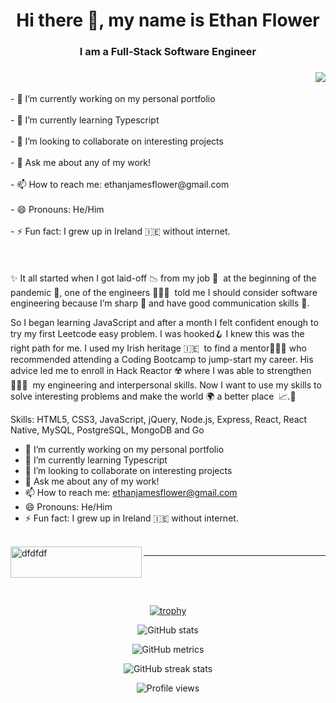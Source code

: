<div align="center">
<h1> Hi there 👋, my name is Ethan Flower <h3> I am a Full-Stack Software Engineer<h3> </h1>
</div>
<img align="right" src="https://media.giphy.com/media/qgQUggAC3Pfv687qPC/giphy.gif" />
<br>
<br>
- 🔭 I’m currently working on my personal portfolio <br><br>
- 🌱 I’m currently learning Typescript <br><br>
- 👯 I’m looking to collaborate on interesting projects <br><br>
- 💬 Ask me about any of my work! <br><br>
- 📫 How to reach me: ethanjamesflower@gmail.com <br><br>
- 😄 Pronouns: He/Him <br><br>
- ⚡ Fun fact: I grew up in Ireland 🇮🇪 without internet.
<br><br><br><br>
✨ It all started when I got laid-off 📉 from my job 👔  at the beginning of the pandemic 🦠, 
one of the engineers 👨🏾‍💻  told me I should consider software engineering because I’m sharp 🔪 and have good communication skills 📡. 

So I began learning JavaScript and after a month I felt confident enough to try my first Leetcode easy problem. I was hooked🪝 I knew this was the right path for me. I used my Irish heritage 🇮🇪  to find a mentor👨🏼‍🦳 who recommended attending a Coding Bootcamp to jump-start my career. His advice led me to enroll in Hack Reactor ☢️ where I was able to strengthen 🏋🏻‍♂️  my engineering and interpersonal skills. Now I want to use my skills to solve interesting problems and make the world 🌍  a better place  📈.🚀


Skills: HTML5, CSS3, JavaScript, jQuery, Node.js, Express, React, React Native, MySQL, PostgreSQL, MongoDB and Go

- 🔭 I’m currently working on my personal portfolio 
- 🌱 I’m currently learning Typescript 
- 👯 I’m looking to collaborate on interesting projects 
- 💬 Ask me about any of my work! 
- 📫 How to reach me: ethanjamesflower@gmail.com 
- 😄 Pronouns: He/Him 
- ⚡ Fun fact: I grew up in Ireland 🇮🇪 without internet. 
<br>
<a href="https://www.buymeacoffee.com/ethanflower1"> <img align="left" src="https://cdn.buymeacoffee.com/buttons/v2/default-yellow.png" height="50" width="210" alt="dfdfdf" /></a>
<hr>

<div align="center">

<br>
<br>
<br>


[![trophy](https://github-profile-trophy.vercel.app/?username=EthanFlower1)](https://github.com/ryo-ma/github-profile-trophy)

![GitHub stats](https://github-readme-stats.vercel.app/api?username=EthanFlower1&show_icons=true&count_private=true)  

![GitHub metrics](https://metrics.lecoq.io/EthanFlower1)  

![GitHub streak stats](https://github-readme-streak-stats.herokuapp.com/?user=EthanFlower1)  

![Profile views](https://gpvc.arturio.dev/EthanFlower1)  
</div>
